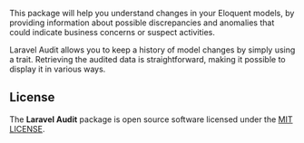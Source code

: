 
This package will help you understand changes in your Eloquent models, by providing information about possible discrepancies and anomalies that could indicate business concerns or suspect activities. 

Laravel Audit allows you to keep a history of model changes by simply using a trait. Retrieving the audited data is straightforward, making it possible to display it in various ways.


## License
The **Laravel Audit** package is open source software licensed under the [MIT LICENSE](LICENSE.md).

